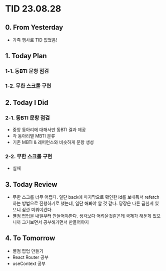 # TID 23.08.28

## 0. From Yesterday

- 가족 행사로 TID 없었음!

## 1. Today Plan

### 1-1. 동BTI 문항 점검

### 1-2. 무한 스크롤 구현

## 2. Today I Did

### 2-1. 동BTI 문항 점검

- 중앙 동아리에 대해서만 동BTI 결과 제공
- 각 동아리별 MBTI 분류
- 기존 MBTI & 레퍼런스와 비슷하게 문항 생성

### 2-2. 무한 스크롤 구현

- 실패

## 3. Today Review

- 무한 스크롤 너무 어렵다. 일단 back에 마지막으로 확인한 id를 보내줘서 refetch하는 방법으로 진행하기로 했는데, 일단 해봐야 알 것 같다. 당장은 다른 급한게 있으니 잠깐 미뤄야겠다.
- 별점 팝업을 내일부터 만들어야한다. 생각보다 어려울것같은데 국제가 해둔게 있으니까 그거보면서 공부해가면서 만들어야지

## 4. To Tomorrow

- 별점 팝업 만들기
- React Router 공부
- useContext 공부
